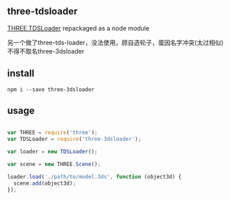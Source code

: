 ## three-tdsloader

[THREE.TDSLoader](https://threejs.org/examples/js/loaders/TDSLoader.js) repackaged as a node module

另一个做了three-tds-loader，没法使用，顾自造轮子，蛋因名字冲突(太过相似)不得不取名three-3dsloader

## install

`npm i --save three-3dsloader`

## usage

```js

var THREE = require('three');
var TDSLoader = require('three-3dsloader');

var loader = new TDSLoader();

var scene = new THREE.Scene();

loader.load('./path/to/model.3ds', function (object3d) {
  scene.add(object3d);
});

```